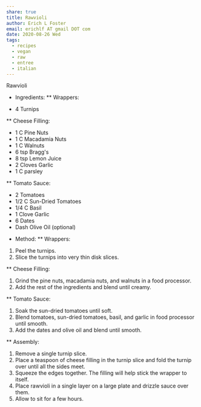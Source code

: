 ```yaml
---
share: true
title: Rawvioli
author: Erich L Foster
email: erichlf AT gmail DOT com
date: 2020-08-26 Wed
tags:
  - recipes
  - vegan
  - raw
  - entree
  - italian
---
```

Rawvioli
* Ingredients:
** Wrappers:
- 4 Turnips

** Cheese Filling:
- 1 C Pine Nuts
- 1 C Macadamia Nuts
- 1 C Walnuts
- 6 tsp Bragg's
- 8 tsp Lemon Juice
- 2 Cloves Garlic
- 1 C parsley

** Tomato Sauce:
- 2 Tomatoes
- 1/2 C Sun-Dried Tomatoes
- 1/4 C Basil
- 1 Clove Garlic
- 6 Dates
- Dash Olive Oil (optional)

* Method:
** Wrappers:
1. Peel the turnips.
2. Slice the turnips into very thin disk slices.

** Cheese Filling:
1. Grind the pine nuts, macadamia nuts, and walnuts in a food processor.
2. Add the rest of the ingredients and blend until creamy.

** Tomato Sauce:
1. Soak the sun-dried tomatoes until soft.
2. Blend tomatoes, sun-dried tomatoes, basil, and garlic in food processor until smooth.
3. Add the dates and olive oil and blend until smooth.

** Assembly:
1. Remove a single turnip slice.
2. Place a teaspoon of cheese filling in the turnip slice and fold the turnip over until all the sides meet.
3. Squeeze the edges together. The filling will help stick the wrapper to itself.
4. Place rawvioli in a single layer on a large plate and drizzle sauce over them.
5. Allow to sit for a few hours.
